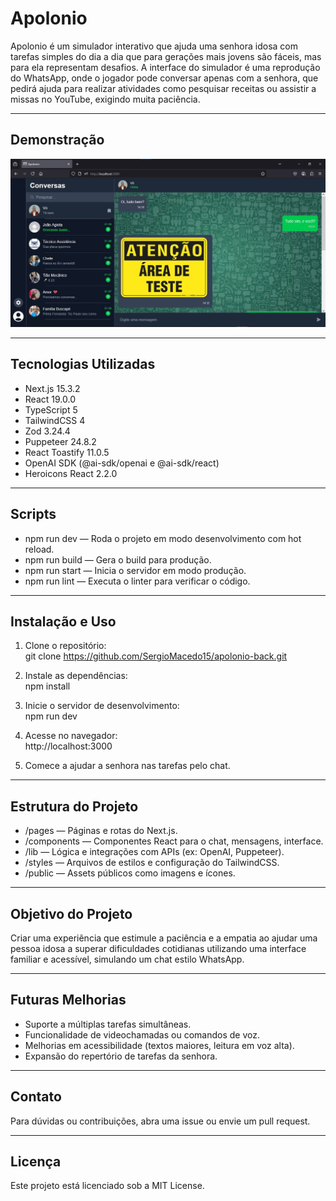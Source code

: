 # Apolonio

Apolonio é um simulador interativo que ajuda uma senhora idosa com tarefas simples do dia a dia que para gerações mais jovens são fáceis, mas para ela representam desafios. A interface do simulador é uma reprodução do WhatsApp, onde o jogador pode conversar apenas com a senhora, que pedirá ajuda para realizar atividades como pesquisar receitas ou assistir a missas no YouTube, exigindo muita paciência.

---

## Demonstração

![Demonstração do Apolonio](public/demo.jpg)

---

## Tecnologias Utilizadas

- Next.js 15.3.2  
- React 19.0.0  
- TypeScript 5  
- TailwindCSS 4  
- Zod 3.24.4  
- Puppeteer 24.8.2  
- React Toastify 11.0.5  
- OpenAI SDK (@ai-sdk/openai e @ai-sdk/react)  
- Heroicons React 2.2.0  

---

## Scripts

- npm run dev — Roda o projeto em modo desenvolvimento com hot reload.  
- npm run build — Gera o build para produção.  
- npm run start — Inicia o servidor em modo produção.  
- npm run lint — Executa o linter para verificar o código.  

---

## Instalação e Uso

1. Clone o repositório:  
   git clone https://github.com/SergioMacedo15/apolonio-back.git

2. Instale as dependências:  
   npm install

3. Inicie o servidor de desenvolvimento:  
   npm run dev

4. Acesse no navegador:  
   http://localhost:3000

5. Comece a ajudar a senhora nas tarefas pelo chat.

---

## Estrutura do Projeto

- /pages — Páginas e rotas do Next.js.  
- /components — Componentes React para o chat, mensagens, interface.  
- /lib — Lógica e integrações com APIs (ex: OpenAI, Puppeteer).  
- /styles — Arquivos de estilos e configuração do TailwindCSS.  
- /public — Assets públicos como imagens e ícones.  

---

## Objetivo do Projeto

Criar uma experiência que estimule a paciência e a empatia ao ajudar uma pessoa idosa a superar dificuldades cotidianas utilizando uma interface familiar e acessível, simulando um chat estilo WhatsApp.

---

## Futuras Melhorias

- Suporte a múltiplas tarefas simultâneas.  
- Funcionalidade de videochamadas ou comandos de voz.  
- Melhorias em acessibilidade (textos maiores, leitura em voz alta).  
- Expansão do repertório de tarefas da senhora.  

---

## Contato

Para dúvidas ou contribuições, abra uma issue ou envie um pull request.

---

## Licença

Este projeto está licenciado sob a MIT License.